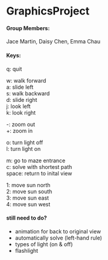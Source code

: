 # GraphicsProject

#### Group Members:
Jace Martin, Daisy Chen, Emma Chau

#### Keys:
q: quit

w: walk forward\
a: slide left\
s: walk backward\
d: slide right\
j: look left\
k: look right

-: zoom out\
+: zoom in

o: turn light off\
l: turn light on

m: go to maze entrance\
c: solve with shortest path\
space: return to inital view

1: move sun north\
2: move sun south\
3: move sun east\
4: move sun west

#### still need to do?
- animation for back to original view
- automatically solve (left-hand rule)
- types of light (on & off)
- flashlight
